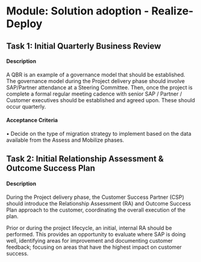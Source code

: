 
# Module: Solution adoption - Realize-Deploy
## Task 1: Initial Quarterly Business Review
#### Description
A QBR is an example of a governance model that should be established. The governance model during the Project delivery phase should involve SAP/Partner attendance at a Steering Committee. Then, once the project is complete a formal regular meeting cadence with senior SAP / Partner / Customer executives should be established and agreed upon. These should occur quarterly.

#### Acceptance Criteria
• Decide on the type of migration strategy to implement based on the data available from the Assess and Mobilize phases. 
## Task 2: Initial Relationship Assessment & Outcome Success Plan
#### Description
During the Project delivery phase, the Customer Success Partner (CSP) should introduce the Relationship Assessment (RA) and Outcome Success Plan approach to the customer, coordinating the overall execution of the plan.

Prior or during the project lifecycle, an initial, internal RA should be performed. This provides an opportunity to evaluate where SAP is doing well, identifying areas for improvement and documenting customer feedback; focusing on areas that have the highest impact on customer success.